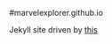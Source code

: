 #marvelexplorer.github.io

Jekyll site driven by [this](https://github.com/marvelexplorer/marvel_explorer)
